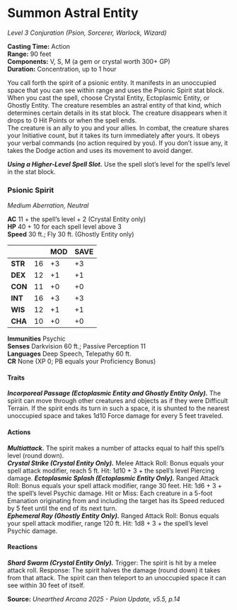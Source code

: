 # Summon Astral Entity
*Level 3 Conjuration (Psion, Sorcerer, Warlock, Wizard)*

**Casting Time:** Action  
**Range:** 90 feet  
**Components:** V, S, M (a gem or crystal worth 300+ GP)  
**Duration:** Concentration, up to 1 hour  

You call forth the spirit of a psionic entity. It manifests in an unoccupied space that you can see within range and uses the Psionic Spirit stat block. When you cast the spell, choose Crystal Entity, Ectoplasmic Entity, or Ghostly Entity. The creature resembles an astral entity of that kind, which determines certain details in its stat block. The creature disappears when it drops to 0 Hit Points or when the spell ends.  
The creature is an ally to you and your allies. In combat, the creature shares your Initiative count, but it takes its turn immediately after yours. It obeys your verbal commands (no action required by you). If you don’t issue any, it takes the Dodge action and uses its movement to avoid danger.

***Using a Higher-Level Spell Slot.*** Use the spell slot’s level for the spell’s level in the stat block.

### Psionic Spirit
*Medium Aberration, Neutral*

**AC** 11 + the spell’s level + 2 (Crystal Entity only)  
**HP** 40 + 10 for each spell level above 3  
**Speed** 30 ft.; Fly 30 ft. (Ghostly Entity only)  

|         |    | MOD | SAVE |
|---------|----|-----|------|
| **STR** | 16 | +3  | +3   |
| **DEX** | 12 | +1  | +1   |
| **CON** | 11 | +0  | +0   |
| **INT** | 16 | +3  | +3   |
| **WIS** | 12 | +1  | +1   |
| **CHA** | 10 | +0  | +0   |

**Immunities** Psychic  
**Senses** Darkvision 60 ft.; Passive Perception 11  
**Languages** Deep Speech, Telepathy 60 ft.  
**CR** None (XP 0; PB equals your Proficiency Bonus)  

#### Traits
***Incorporeal Passage (Ectoplasmic Entity and Ghostly Entity Only).*** The spirit can move through other creatures and objects as if they were Difficult Terrain. If the spirit ends its turn in such a space, it is shunted to the nearest unoccupied space and takes 1d10 Force damage for every 5 feet traveled.

#### Actions
***Multiattack.*** The spirit makes a number of attacks equal to half this spell’s level (round down).  
***Crystal Strike (Crystal Entity Only).*** Melee Attack Roll: Bonus equals your spell attack modifier, reach 5 ft. Hit: 1d10 + 3 + the spell’s level Piercing damage. 
***Ectoplasmic Splash (Ectoplasmic Entity Only).*** Ranged Attack Roll: Bonus equals your spell attack modifier, range 30 feet. Hit: 1d6 + 3 + the spell’s level Psychic damage. Hit or Miss: Each creature in a 5-foot Emanation originating from and including the target has its Speed reduced by 5 feet until the end of its next turn.  
***Ephemeral Ray (Ghostly Entity Only).*** Ranged Attack Roll: Bonus equals your spell attack modifier, range 120 ft. Hit: 1d8 + 3 + the spell’s level Psychic damage.

#### Reactions
***Shard Swarm (Crystal Entity Only).*** Trigger: The spirit is hit by a melee attack roll. Response: The spirit halves the damage (round down) it takes from that attack. The spirit can then teleport to an unoccupied space it can see within 30 feet of itself.

**Source:** *Unearthed Arcana 2025 - Psion Update, v5.5, p.14*